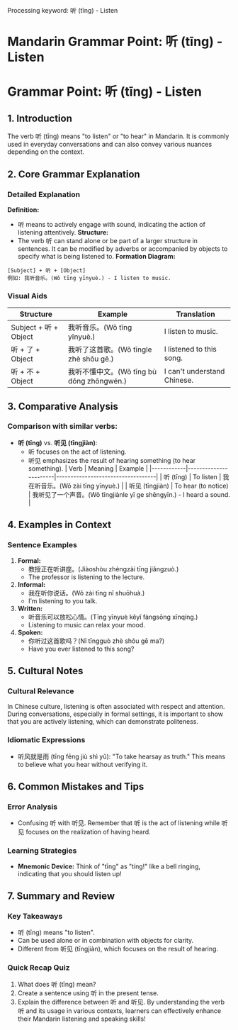Processing keyword: 听 (tīng) - Listen
# Mandarin Grammar Point: 听 (tīng) - Listen
# Grammar Point: 听 (tīng) - Listen
## 1. Introduction
The verb 听 (tīng) means "to listen" or "to hear" in Mandarin. It is commonly used in everyday conversations and can also convey various nuances depending on the context.
## 2. Core Grammar Explanation
### Detailed Explanation
**Definition:**
- 听 means to actively engage with sound, indicating the action of listening attentively.
**Structure:**
- The verb 听 can stand alone or be part of a larger structure in sentences. It can be modified by adverbs or accompanied by objects to specify what is being listened to.
**Formation Diagram:**
```
[Subject] + 听 + [Object]
例如: 我听音乐。(Wǒ tīng yīnyuè.) - I listen to music.
```
### Visual Aids
| Structure       | Example                       | Translation                   |
|-----------------|-------------------------------|-------------------------------|
| Subject + 听 + Object | 我听音乐。(Wǒ tīng yīnyuè.)   | I listen to music.           |
| 听 + 了 + Object | 我听了这首歌。(Wǒ tīngle zhè shǒu gē.) | I listened to this song.     |
| 听 + 不 + Object | 我听不懂中文。(Wǒ tīng bù dǒng zhōngwén.) | I can't understand Chinese. |
## 3. Comparative Analysis
### Comparison with similar verbs:
- **听 (tīng)** vs. **听见 (tīngjiàn)**:
  - 听 focuses on the act of listening.
  - 听见 emphasizes the result of hearing something (to hear something).
| Verb       | Meaning                | Example                           |
|------------|-----------------------|-----------------------------------|
| 听 (tīng)  | To listen             | 我在听音乐。(Wǒ zài tīng yīnyuè.) |
| 听见 (tīngjiàn) | To hear (to notice) | 我听见了一个声音。(Wǒ tīngjiànle yī ge shēngyīn.) - I heard a sound. |
## 4. Examples in Context
### Sentence Examples
1. **Formal:**
   - 教授正在听讲座。(Jiàoshòu zhèngzài tīng jiǎngzuò.) 
   - The professor is listening to the lecture.
2. **Informal:**
   - 我在听你说话。(Wǒ zài tīng nǐ shuōhuà.)
   - I’m listening to you talk.
3. **Written:**
   - 听音乐可以放松心情。(Tīng yīnyuè kěyǐ fàngsōng xīnqíng.)
   - Listening to music can relax your mood.
4. **Spoken:**
   - 你听过这首歌吗？(Nǐ tīngguò zhè shǒu gē ma?)
   - Have you ever listened to this song?
## 5. Cultural Notes
### Cultural Relevance
In Chinese culture, listening is often associated with respect and attention. During conversations, especially in formal settings, it is important to show that you are actively listening, which can demonstrate politeness.
### Idiomatic Expressions
- 听风就是雨 (tīng fēng jiù shì yǔ): "To take hearsay as truth." This means to believe what you hear without verifying it.
## 6. Common Mistakes and Tips
### Error Analysis
- Confusing 听 with 听见. Remember that 听 is the act of listening while 听见 focuses on the realization of having heard.
### Learning Strategies
- **Mnemonic Device:** Think of "tīng" as "ting!" like a bell ringing, indicating that you should listen up!
## 7. Summary and Review
### Key Takeaways
- 听 (tīng) means "to listen".
- Can be used alone or in combination with objects for clarity.
- Different from 听见 (tīngjiàn), which focuses on the result of hearing.
### Quick Recap Quiz
1. What does 听 (tīng) mean?
2. Create a sentence using 听 in the present tense.
3. Explain the difference between 听 and 听见.
By understanding the verb 听 and its usage in various contexts, learners can effectively enhance their Mandarin listening and speaking skills!
